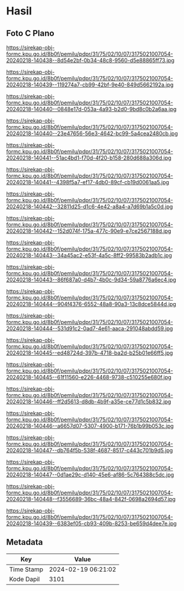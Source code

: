 # Hasil

## Foto C Plano

https://sirekap-obj-formc.kpu.go.id/8b0f/pemilu/pdpr/31/75/02/10/07/3175021007054-20240218-140438--8d54e2bf-0b34-48c8-9560-d5e88865ff73.jpg

https://sirekap-obj-formc.kpu.go.id/8b0f/pemilu/pdpr/31/75/02/10/07/3175021007054-20240218-140439--119274a7-cb99-42bf-9e40-849d5662192a.jpg

https://sirekap-obj-formc.kpu.go.id/8b0f/pemilu/pdpr/31/75/02/10/07/3175021007054-20240218-140440--0848e17d-053a-4a93-b2d0-9bd8c0b2a6aa.jpg

https://sirekap-obj-formc.kpu.go.id/8b0f/pemilu/pdpr/31/75/02/10/07/3175021007054-20240218-140440--23e47656-56e3-4642-bc99-5a4cea2480cb.jpg

https://sirekap-obj-formc.kpu.go.id/8b0f/pemilu/pdpr/31/75/02/10/07/3175021007054-20240218-140441--51ac4bd1-f70d-4f20-b158-280d688a306d.jpg

https://sirekap-obj-formc.kpu.go.id/8b0f/pemilu/pdpr/31/75/02/10/07/3175021007054-20240218-140441--4398f5a7-ef17-4db0-89cf-cb19d0061aa5.jpg

https://sirekap-obj-formc.kpu.go.id/8b0f/pemilu/pdpr/31/75/02/10/07/3175021007054-20240218-140442--32811d25-d1c6-4e42-a8a4-a7d69b1a5c0d.jpg

https://sirekap-obj-formc.kpu.go.id/8b0f/pemilu/pdpr/31/75/02/10/07/3175021007054-20240218-140442--152d074f-175a-477c-90e9-e7ce2567188d.jpg

https://sirekap-obj-formc.kpu.go.id/8b0f/pemilu/pdpr/31/75/02/10/07/3175021007054-20240218-140443--34a45ac2-e53f-4a5c-8ff2-99583b2adb1c.jpg

https://sirekap-obj-formc.kpu.go.id/8b0f/pemilu/pdpr/31/75/02/10/07/3175021007054-20240218-140443--86f687a0-d4b7-4b0c-9d34-59a8776a6ec4.jpg

https://sirekap-obj-formc.kpu.go.id/8b0f/pemilu/pdpr/31/75/02/10/07/3175021007054-20240218-140444--904f4376-6552-48a8-90a3-13c8dce5844d.jpg

https://sirekap-obj-formc.kpu.go.id/8b0f/pemilu/pdpr/31/75/02/10/07/3175021007054-20240218-140444--531d91c2-0ad7-4e61-aaca-291048abdd59.jpg

https://sirekap-obj-formc.kpu.go.id/8b0f/pemilu/pdpr/31/75/02/10/07/3175021007054-20240218-140445--ed48724d-397b-4718-ba2d-b25b01e66ff5.jpg

https://sirekap-obj-formc.kpu.go.id/8b0f/pemilu/pdpr/31/75/02/10/07/3175021007054-20240218-140445--61f11560-e226-4468-9738-c510255e680f.jpg

https://sirekap-obj-formc.kpu.go.id/8b0f/pemilu/pdpr/31/75/02/10/07/3175021007054-20240218-140446--ff2d5613-d8db-4b9f-a35e-ce77d1c5b832.jpg

https://sirekap-obj-formc.kpu.go.id/8b0f/pemilu/pdpr/31/75/02/10/07/3175021007054-20240218-140446--a6657d07-5307-4900-b171-76b1b99b053c.jpg

https://sirekap-obj-formc.kpu.go.id/8b0f/pemilu/pdpr/31/75/02/10/07/3175021007054-20240218-140447--db764f5b-538f-4687-8517-c443c701b9d5.jpg

https://sirekap-obj-formc.kpu.go.id/8b0f/pemilu/pdpr/31/75/02/10/07/3175021007054-20240218-140447--0d1ae29c-d140-45e6-af86-5c764388c5dc.jpg

https://sirekap-obj-formc.kpu.go.id/8b0f/pemilu/pdpr/31/75/02/10/07/3175021007054-20240218-140448--f3556689-36bc-48a4-842f-0698a2694d57.jpg

https://sirekap-obj-formc.kpu.go.id/8b0f/pemilu/pdpr/31/75/02/10/07/3175021007054-20240218-140439--6383ef05-cb93-409b-8253-be659d4dee7e.jpg


## Metadata

| Key        | Value               |
| ---------- | ------------------- |
| Time Stamp | 2024-02-19 06:21:02 |
| Kode Dapil | 3101                |



